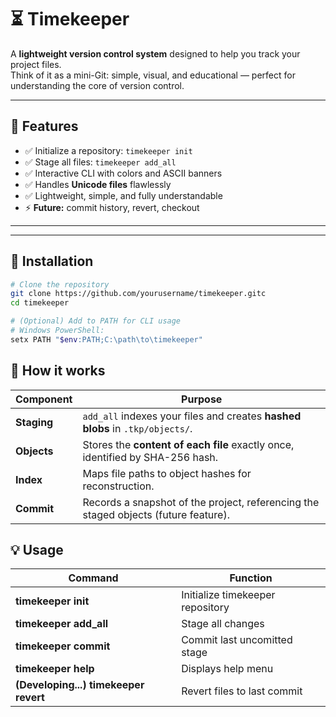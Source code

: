 # ⏳ Timekeeper

          
          

          
          

A **lightweight version control system** designed to help you track your project files.  
Think of it as a mini-Git: simple, visual, and educational — perfect for understanding the core of version control.

---

## 🎯 Features

- ✅ Initialize a repository: `timekeeper init`  
- ✅ Stage all files: `timekeeper add_all`  
- ✅ Interactive CLI with colors and ASCII banners  
- ✅ Handles **Unicode files** flawlessly  
- ✅ Lightweight, simple, and fully understandable  
- ⚡ **Future:** commit history, revert, checkout  

---

---

## 🚀 Installation

```bash
# Clone the repository
git clone https://github.com/yourusername/timekeeper.gitc
cd timekeeper

# (Optional) Add to PATH for CLI usage
# Windows PowerShell:
setx PATH "$env:PATH;C:\path\to\timekeeper"
```

## 🔧 How it works
| Component  | Purpose |
|------------|---------|
| **Staging** | `add_all` indexes your files and creates **hashed blobs** in `.tkp/objects/`. |
| **Objects** | Stores the **content of each file** exactly once, identified by SHA-256 hash. |
| **Index** | Maps file paths to object hashes for reconstruction. |
| **Commit** | Records a snapshot of the project, referencing the staged objects (future feature). |

## 💡 Usage
| Command  | Function |
|------------|---------|
| **timekeeper init** | Initialize timekeeper repository |
| **timekeeper add_all** | Stage all changes |
| **timekeeper commit** | Commit last uncomitted stage |
| **timekeeper help** | Displays help menu |
| **(Developing...) timekeeper revert** | Revert files to last commit |

